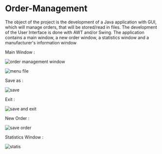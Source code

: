 # Order-Management

The object of the project is the development of a Java application with GUI, which will
manage orders, that will be stored/read in files. The development of the User Interface is done with AWT and/or
Swing. 
The application contains a main window, a new order window, a statistics window and a manufacturer's information window

Main Window : 

![order management window](https://github.com/KaterinaGavala/Order-Management/assets/121763578/7256f220-e7b5-4248-af67-d0d924a18b57)

![menu file](https://github.com/KaterinaGavala/Order-Management/assets/121763578/d2a2a9cd-b99e-4492-8f7c-2ea404197bcf)


Save as :

![save](https://github.com/KaterinaGavala/Order-Management/assets/121763578/946f280b-87e4-4ae6-9643-1b3a656b2f47)


Exit :

![save and exit](https://github.com/KaterinaGavala/Order-Management/assets/121763578/a7812d9f-801f-46db-9533-b451e273043f)


New Order :

![save order](https://github.com/KaterinaGavala/Order-Management/assets/121763578/546d400f-efa4-45e2-9826-3d1cdcd80624)


Statistics Window :

![statis](https://github.com/KaterinaGavala/Order-Management/assets/121763578/f05ab94d-c11f-4324-8228-f7a380f00f42)



